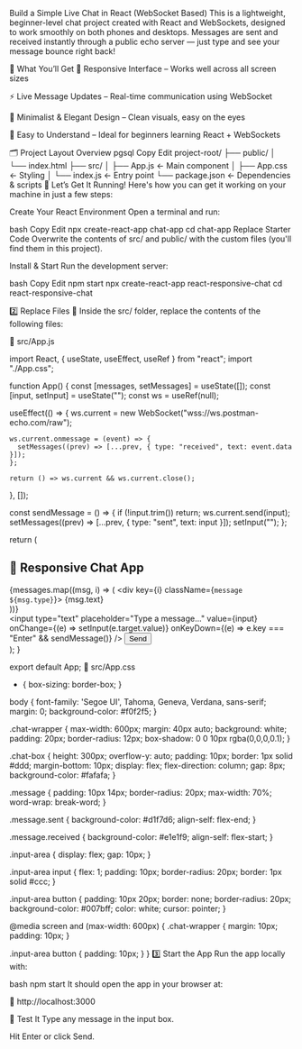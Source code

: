  Build a Simple Live Chat in React (WebSocket Based)
This is a lightweight, beginner-level chat project created with React and WebSockets, designed to work smoothly on both phones and desktops. Messages are sent and received instantly through a public echo server — just type and see your message bounce right back!

🔧 What You’ll Get
📲 Responsive Interface – Works well across all screen sizes

⚡ Live Message Updates – Real-time communication using WebSocket

🎨 Minimalist & Elegant Design – Clean visuals, easy on the eyes

🧩 Easy to Understand – Ideal for beginners learning React + WebSockets

🗂 Project Layout Overview
pgsql
Copy
Edit
project-root/
├── public/
│   └── index.html
├── src/
│   ├── App.js        ← Main component
│   ├── App.css       ← Styling
│   └── index.js      ← Entry point
└── package.json      ← Dependencies & scripts
🚀 Let’s Get It Running!
Here's how you can get it working on your machine in just a few steps:

Create Your React Environment
Open a terminal and run:

bash
Copy
Edit
npx create-react-app chat-app
cd chat-app
Replace Starter Code
Overwrite the contents of src/ and public/ with the custom files (you'll find them in this project).

Install & Start
Run the development server:

bash
Copy
Edit
npm start
npx create-react-app react-responsive-chat
cd react-responsive-chat

2️⃣ Replace Files
📁 Inside the src/ folder, replace the contents of the following files:

📄 src/App.js

import React, { useState, useEffect, useRef } from "react";
import "./App.css";

function App() {
  const [messages, setMessages] = useState([]);
  const [input, setInput] = useState("");
  const ws = useRef(null);

  useEffect(() => {
    ws.current = new WebSocket("wss://ws.postman-echo.com/raw");

    ws.current.onmessage = (event) => {
      setMessages((prev) => [...prev, { type: "received", text: event.data }]);
    };

    return () => ws.current && ws.current.close();
  }, []);

  const sendMessage = () => {
    if (!input.trim()) return;
    ws.current.send(input);
    setMessages((prev) => [...prev, { type: "sent", text: input }]);
    setInput("");
  };

  return (
    <div className="chat-wrapper">
      <h2>📱 Responsive Chat App</h2>
      <div className="chat-box">
        {messages.map((msg, i) => (
          <div key={i} className={`message ${msg.type}`}>
            {msg.text}
          </div>
        ))}
      </div>
      <div className="input-area">
        <input
          type="text"
          placeholder="Type a message..."
          value={input}
          onChange={(e) => setInput(e.target.value)}
          onKeyDown={(e) => e.key === "Enter" && sendMessage()}
        />
        <button onClick={sendMessage}>Send</button>
      </div>
    </div>
  );
}

export default App;
🎨 src/App.css

* {
  box-sizing: border-box;
}

body {
  font-family: 'Segoe UI', Tahoma, Geneva, Verdana, sans-serif;
  margin: 0;
  background-color: #f0f2f5;
}

.chat-wrapper {
  max-width: 600px;
  margin: 40px auto;
  background: white;
  padding: 20px;
  border-radius: 12px;
  box-shadow: 0 0 10px rgba(0,0,0,0.1);
}

.chat-box {
  height: 300px;
  overflow-y: auto;
  padding: 10px;
  border: 1px solid #ddd;
  margin-bottom: 10px;
  display: flex;
  flex-direction: column;
  gap: 8px;
  background-color: #fafafa;
}

.message {
  padding: 10px 14px;
  border-radius: 20px;
  max-width: 70%;
  word-wrap: break-word;
}

.message.sent {
  background-color: #d1f7d6;
  align-self: flex-end;
}

.message.received {
  background-color: #e1e1f9;
  align-self: flex-start;
}

.input-area {
  display: flex;
  gap: 10px;
}

.input-area input {
  flex: 1;
  padding: 10px;
  border-radius: 20px;
  border: 1px solid #ccc;
}

.input-area button {
  padding: 10px 20px;
  border: none;
  border-radius: 20px;
  background-color: #007bff;
  color: white;
  cursor: pointer;
}

@media screen and (max-width: 600px) {
  .chat-wrapper {
    margin: 10px;
    padding: 10px;
  }

  .input-area button {
    padding: 10px;
  }
}
3️⃣ Start the App
Run the app locally with:

bash
npm start
It should open the app in your browser at:

📍 http://localhost:3000

🧪 Test It
Type any message in the input box.

Hit Enter or click Send.



